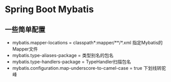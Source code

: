 # Spring Boot Mybatis

## 一些简单配置
* mybatis.mapper-locations = classpath*:mapper/**/\*.xml 指定Mybatis的Mapper文件
* mybatis.type-aliases-package = 类型别名的包名
* mybatis.type-handlers-package = TypeHandler扫描包名
* mybatis.configuration.map-underscore-to-camel-case = true 下划线转驼峰

